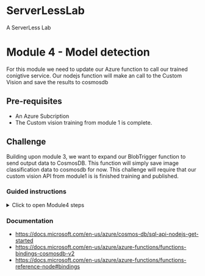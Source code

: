 # ServerLessLab
A ServerLess Lab




# Module 4 - Model detection
For this module we need to update our Azure function to call our trained conigtive service. Our nodejs function will make an call to the Custom Vision and save the results to cosmosdb 

## Pre-requisites 
* An Azure Subcription 
* The Custom vision training from module 1 is complete.
## Challenge

Building upon module 3, we want to expand our BlobTrigger function to send output data to CosmosDB. This function will simply save image classification data to cosmosdb for now. This challenge will require that our custom vision API from  module1 is is finished training and published. 


### Guided instructions

<details><summary>Click to open Module4 steps </summary><p>

### Publish Custom Vision API. 
In this step we will publish our trained model 
1. Navigate to your previously created model from module1 in the cusotmviosn portal https://www.customvision.ai 
2. Verfiy your training was successful. The results should be above the 90% range ans should look similar to the following 
trained model. To use this model, we will make it available as a web service (publish). This creates a REST endpoint that we can call and get classifications for new images.
![trainedmodel](/module4/trainedmodel.png#thumbnail))
3. Publish API by click the "Publish" button under "Project->Perfromance". 
![trainedmodel](/module4/publishapi.png)
4. This will open a new dialog where you will need to select the predication Resource to deploy to.
![trainedmodel](/module4/publish.png#thumbnail))
5. When you click the button "Prediction URL" you can view the prediction URL and Key. You will need the settings from the section "If you have an image file". These settings will be required to be set as variables in the next step, so its recommend to copy them now to Notepad.  
![predictionurl](/module4/predictionURL.png#thumbnail))


### CosmosDB output Blob Trigger
In this step we call our newly published classfication API from our Function app and save the classfication results to the cosmosdb. This is done via the so called Function output binding. 

1. Under the "Resource Group" blade select the Rg you created  
1. Navigate to your function app and select the function your created, e.g. "ModelClassification" 
1. Select the function and replace the content of function (index.js) with the following code snippet. 
```javascript
const request = require('request');
const endpoint = 'ENTER YOUR CUSTOM VISION ENDPOINT';
const predictionKey = 'ENTER YOUR CUSTOM VISION PREDICTION KEY';

module.exports = function (context, myBlob) {
    context.log("JavaScript blob trigger function processed blob \n Name:", context.bindingData.name, "\n Blob Size:", myBlob.length, "Bytes");
	
    let options = {
        uri: endpoint,
        body: myBlob,
        headers: {
            'Content-Type': 'application/octet-stream',
            'Prediction-Key' : predictionKey
        }
    };

    context.log('Calling Custom Vision API now...');

    request.post(options, (error, response, body) => {
        if (error) {
            context.log('Error: ', error);         
            context.done();
        }
        js = JSON.parse(body);
        let jsonResponse = JSON.stringify(js, null, '  ');
        context.log('JSON Response:\n');
        context.log(jsonResponse);

        context.log('Custom Vision Result: Highest predicted tag: ' + js.predictions[0].tagName + ' - Probability: ' + js.predictions[0].probability);   
        
        context.log('Writing document to Cosmos DB now');

        context.bindings.outputDocument = JSON.stringify({
            image:  context.bindingData.uri,
            tag: js.predictions[0].tagName,
            probability: js.predictions[0].probability
        });
        
        context.done();
    });
};

```
1. You need to update the variables in the above code with setting from the prediction URL. These setting were copied from the previous step. [predictionurl](/module4/predictionURL.png)
   * Line 2: endpoint: Can be found under the overview Blade in the Vision service. 
   * Line 3: predictionKey: Select one of the keys from the "Keys" blade in the Vision Service 
1. Once you have obtained the prediction URL and prediction key from custom vision, copy them into the function code in lines 2 and 3
1. Click on save
1. If you try to rerun a test the code will fail with the following exception. This is because the Node.JS library "request" is not available yet. We will need to install the package  
  * ![npmerror](/module4/npmerror.png)
1. To install the NPM package "request", Click on Console on the bottom of the screen. 
1. Type "npm install request" and hit enter
* ![npmerror](/module4/npminstall.png)
1. Wait until done. The Red warnings can be ignored
1. Click on Logs (next to Console)


## Testing 
The function should now be ready to test 
1. To test persitence to cosmosDB, upload another image to the blob storage as you did in module2 while monitoring the functions. 
1. Naviagte back to the tab where the functions logs are open. You should see a new output which got triggered aftert we uploaded our new file. 
1. Navigate to CosmosDB in the ResourceGroup you created.
    * select Data Explorer 
    * you should see an entry under a collection called "images"
1. The output in data explorer show the document with 3 attributes 
    * image
    * tag 
    * size

Now we have a function app which can be triggered by a new file in blob storage under the path images/* which then calls our Custom Vision API and saves the results in a cosmosdb collection.
 </p></details>

 ### Documentation
* https://docs.microsoft.com/en-us/azure/cosmos-db/sql-api-nodejs-get-started
* https://docs.microsoft.com/en-us/azure/azure-functions/functions-bindings-cosmosdb-v2
* https://docs.microsoft.com/en-us/azure/azure-functions/functions-reference-node#bindings

